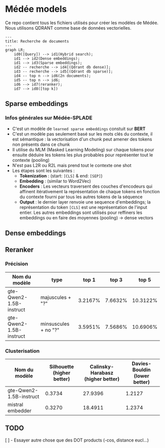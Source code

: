 # Médée models

Ce repo contient tous les fichiers utilisés pour créer les modèles de Médée.
Nous utilisons QDRANT comme base de données vectorielles.

```mermaid
---
title: Recherche de documents
---
graph LR;
    id0([Query]) --> id1(Hybrid search);
    id1 --> id2(Dense embeddings);
    id1 --> id3(Sparse embeddings);
    id2 -- recherche --> id4[(Qdrant db dense)];
    id3 -- recherche --> id5[(Qdrant db sparse)];
    id4 -- top n --> id6(2n documents);
    id5 -- top n --> id6;
    id6 --> id7(reranker);
    id7 --> id8([top k])
```

## Sparse embeddings
### Infos générales sur Médée-SPLADE
* C'est un modèle de `learned sparse embeddings` constuit sur **BERT**
* C'est un modèle pas seulement basé sur les mots clés du contexte, il est sémantique : la vectorisation d'un chunk peut amener des tokens non présents dans ce chunk
* Il utilise du MLM (Masked Learning Modeling) sur chaque tokens pour ensuite déduire les tokens les plus probables pour représenter tout le contexte (pooling)
* N'est pas L2R ou R2L mais prend tout le contexte one shot
* Les étapes sont les suivantes :
  * **Tokenization** : (start: `[CLS]` & end: `[SEP]`)
  * **Embedding** : (similar to Word2Vec)
  * **Encoders** : Les vecteurs traversent des couches d'encodeurs qui affinent itérativement la représentation de chaque tokens en fonction du contexte fourni par tous les autres tokens de la séquence
  * **Output** : le dernier layer renvoie une sequence d'embeddings; la représentation du token `[CLS]` est une représentation de l'input entier. Les autres embeddings sont utilisés pour reffiners les embeddings ou en faire des moyennes (pooling) -> dense vectors

## Dense embeddings

## Reranker
### Précision
| Nom du modèle | type | top 1 | top 3 | top 5 |
| --- | --- | --- | --- | --- |
| gte-Qwen2-1.5B-instruct | majuscules + "?" | 3.2167% | 7.6632% | 10.3122% |
| gte-Qwen2-1.5B-instruct | minsuscules + no "?" | 3.5951% | 7.5686% | 10.6906% |

### Clusterisation
| Nom du modèle | Silhouette (higher better) | Calinsky-Harabasz (higher better) | Davies-Bouldin (lower better) |
| --- | --- | --- | --- |
| gte-Qwen2-1.5B-instruct | 0.3734 | 27.9396 | 1.2127 |
| mistral embedder | 0.3270 | 18.4911 | 1.2374 |

## TODO
[ ] - Essayer autre chose que des DOT products (-cos, distance eucl...)
